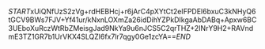 $START$xUiQNfUzS2zVg+rdHEBHcj+r6jArC4pXYtCt2eIFPDEl6bxuC3kNHyQ6tGCV9BWs7FJV+Yf41ur/kNxnLOXmZa26idDihYZPkDIkgaAbDABq+Apxw6BC3UEboXuRczWtRbZMeisgJad9NkYa9u6nJCS5C2qrTHZ+2INrY9H2+RAVndmE3TZ1GR7b1UrVKX4SLQZl6fx7lr7qgy0Ge1zcYA==$END$